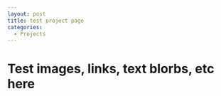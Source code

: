 ```yaml
---
layout: post
title: test project page
categories:
  - Projects
---
```


# Test images, links, text blorbs, etc here
